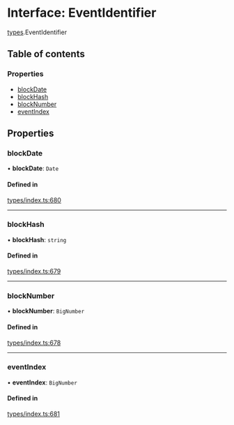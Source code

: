 # Interface: EventIdentifier

[types](../wiki/types).EventIdentifier

## Table of contents

### Properties

- [blockDate](../wiki/types.EventIdentifier#blockdate)
- [blockHash](../wiki/types.EventIdentifier#blockhash)
- [blockNumber](../wiki/types.EventIdentifier#blocknumber)
- [eventIndex](../wiki/types.EventIdentifier#eventindex)

## Properties

### blockDate

• **blockDate**: `Date`

#### Defined in

[types/index.ts:680](https://github.com/PolymeshAssociation/polymesh-sdk/blob/16e8c2ca/src/types/index.ts#L680)

___

### blockHash

• **blockHash**: `string`

#### Defined in

[types/index.ts:679](https://github.com/PolymeshAssociation/polymesh-sdk/blob/16e8c2ca/src/types/index.ts#L679)

___

### blockNumber

• **blockNumber**: `BigNumber`

#### Defined in

[types/index.ts:678](https://github.com/PolymeshAssociation/polymesh-sdk/blob/16e8c2ca/src/types/index.ts#L678)

___

### eventIndex

• **eventIndex**: `BigNumber`

#### Defined in

[types/index.ts:681](https://github.com/PolymeshAssociation/polymesh-sdk/blob/16e8c2ca/src/types/index.ts#L681)
